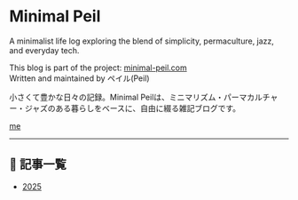 # Minimal Peil

A minimalist life log exploring the blend of simplicity, permaculture, jazz, and everyday tech.

This blog is part of the project: [minimal-peil.com](https://www.minimal-peil.com)  
Written and maintained by ペイル(Peil)

小さくて豊かな日々の記録。Minimal Peilは、ミニマリズム・パーマカルチャー・ジャズのある暮らしをベースに、自由に綴る雑記ブログです。

[me](profile.md)

---

## 📝 記事一覧

- [2025](2025.md)
